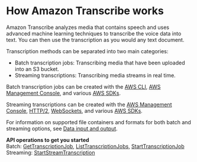 # How Amazon Transcribe works<a name="how-it-works"></a>

Amazon Transcribe analyzes media that contains speech and uses advanced machine learning techniques to transcribe the voice data into text\. You can then use the transcription as you would any text document\.

Transcription methods can be separated into two main categories:
+ Batch transcription jobs: Transcribing media that have been uploaded into an S3 bucket\.
+ Streaming transcriptions: Transcribing media streams in real time\.

Batch transcription jobs can be created with the [AWS CLI](getting-started-cli.md), [AWS Management Console](getting-started-console.md), and various [AWS SDKs](getting-started-sdk.md)\.

Streaming transcriptions can be created with the [AWS Management Console](getting-started-console.md), [HTTP/2](streaming-http2.md), [WebSockets](streaming-websocket.md), and various [AWS SDKs](getting-started-sdk.md)\.

For information on supported file containers and formats for both batch and streaming options, see [Data input and output](how-input.md)\.

**API operations to get you started**  
Batch: [GetTranscriptionJob](https://docs.aws.amazon.com/transcribe/latest/APIReference/API_GetTranscriptionJob.html), [ListTranscriptionJobs](https://docs.aws.amazon.com/transcribe/latest/APIReference/API_ListTranscriptionJobs.html), [StartTranscriptionJob](https://docs.aws.amazon.com/transcribe/latest/APIReference/API_StartTranscriptionJob.html)  
Streaming: [StartStreamTranscription](https://docs.aws.amazon.com/transcribe/latest/APIReference/API_StartStreamTranscription.html) 